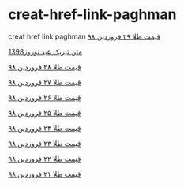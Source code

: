 # creat-href-link-paghman
creat href link paghman
<a href="https://paghman.ir/2019/02/10/قیمت-طلا-امروز-۱۳۹۸-قیمت-طلا-۲۹-فروردین/">قیمت طلا ۲۹ فروردین ۹۸</a>

<a href="https://paghman.ir/2019/02/10/تبریک-نوروز1398-متن-تبریک-عید-نوروز98/">متن تبریک عید نوروز1398</a>

<a href="https://paghman.ir/2019/02/10/قیمت-طلا-امروز-۱۳۹۸-قیمت-طلا-۲۸-فروردین/">قیمت طلا ۲۸ فروردین ۹۸</a>

<a href="https://paghman.ir/2019/02/10/قیمت-طلا-امروز-۱۳۹۸-قیمت-طلا-۲۷-فروردین/">قیمت طلا ۲۷ فروردین ۹۸</a>

<a href="https://paghman.ir/2019/02/10/قیمت-طلا-امروز-۱۳۹۸-قیمت-طلا-۲۶-فروردین/">قیمت طلا ۲۶ فروردین ۹۸</a>

<a href="https://paghman.ir/2019/02/10/قیمت-طلا-امروز-۱۳۹۸-قیمت-طلا-۲۵-فروردین/">قیمت طلا ۲۵ فروردین ۹۸</a>

<a href="https://paghman.ir/2019/02/10/قیمت-طلا-امروز-۱۳۹۸-قیمت-طلا-۲۴-فروردین/">قیمت طلا ۲۴ فروردین ۹۸</a>

<a href="https://paghman.ir/2019/02/10/قیمت-طلا-امروز-۱۳۹۸-قیمت-طلا-۲۳-فروردین/">قیمت طلا ۲۳ فروردین ۹۸</a>

<a href="https://paghman.ir/2019/02/10/قیمت-طلا-امروز-۱۳۹۸-قیمت-طلا-۲۲-فروردین/">قیمت طلا ۲۲ فروردین ۹۸</a>

<a href="https://paghman.ir/2019/02/10/قیمت-طلا-امروز-۱۳۹۸-قیمت-طلا-۲۱-فروردین/">قیمت طلا ۲۱ فروردین ۹۸</a>
